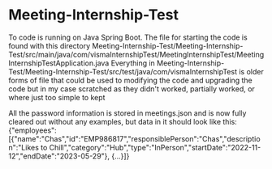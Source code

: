 # Meeting-Internship-Test
To code is running on Java Spring Boot. 
The file for starting the code is found with this directory Meeting-Internship-Test/Meeting-Internship-Test/src/main/java/com/vismaInternshipTest/MeetingInternshipTest/MeetingInternshipTestApplication.java
Everything in Meeting-Internship-Test/Meeting-Internship-Test/src/test/java/com/vismaInternshipTest is older forms of file that could be used to modifying the code and upgrading
the code but in my case scratched as they didn't worked, partially worked, or where just too simple to kept

All the password information is stored in meetings.json and is now fully cleared out without any examples, but data in it should look like this:
{"employees":[{"name":"Chas","id":"EMP986817","responsiblePerson":"Chas","description":"Likes to Chill","category":"Hub","type":"InPerson","startDate":"2022-11-12","endDate":"2023-05-29"}, {...}]}
